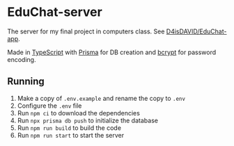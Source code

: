 # EduChat-server

The server for my final project in computers class.
See [D4isDAVID/EduChat-app](https://github.com/D4isDAVID/EduChat-app).

Made in [TypeScript] with [Prisma] for DB creation
and [bcrypt] for password encoding.

## Running

1. Make a copy of `.env.example` and rename the copy to `.env`
2. Configure the `.env` file
3. Run `npm ci` to download the dependencies
4. Run `npx prisma db push` to initialize the database
5. Run `npm run build` to build the code
6. Run `npm run start` to start the server

[bcrypt]: https://npmjs.com/package/bcrypt
[prisma]: https://prisma.io
[typescript]: https://typescriptlang.org
